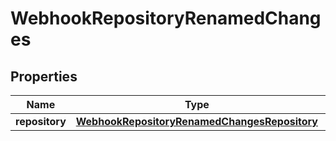
# WebhookRepositoryRenamedChanges

## Properties
Name | Type | Description | Notes
------------ | ------------- | ------------- | -------------
**repository** | [**WebhookRepositoryRenamedChangesRepository**](WebhookRepositoryRenamedChangesRepository.md) |  | 



